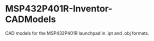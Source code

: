 # MSP432P401R-Inventor-CADModels
CAD models for the MSP432P401R launchpad in .ipt and .obj formats.
